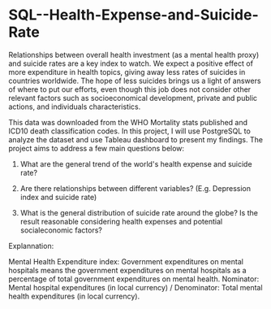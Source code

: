 # SQL--Health-Expense-and-Suicide-Rate

Relationships between overall health investment (as a mental health proxy) and suicide rates are a key index to watch. We expect a positive effect of more expenditure in health topics, giving away less rates of suicides in countries worldwide. The hope of less suicides brings us a light of answers of where to put our efforts, even though this job does not consider other relevant factors such as socioeconomical development, private and public actions, and individuals characteristics.

This data was downloaded from the WHO Mortality stats published and ICD10 death classification codes. In this project, I will use PostgreSQL to analyze the dataset and use Tableau dashboard to present my findings. The project aims to address a few main questions below:

1. What are the general trend of the world's health expense and suicide rate?

2. Are there relationships between different variables? (E.g. Depression index and suicide rate)

3. What is the general distribution of suicide rate around the globe? Is the result reasonable considering health expenses and potential socialeconomic factors?

Explannation:

Mental Health Expenditure index: Government expenditures on mental hospitals means the government expenditures on mental hospitals as a percentage of total government expenditures on mental health. Nominator: Mental hospital expenditures (in local currency) / Denominator: Total mental health expenditures (in local currency).


